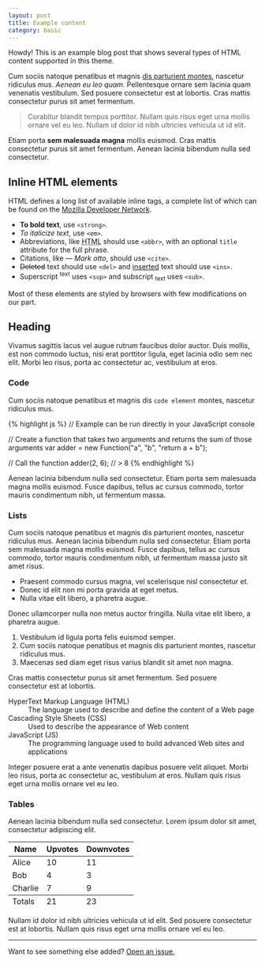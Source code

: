 ```yaml
---
layout: post
title: Example content
category: basic
---
```



<div class="message">
  Howdy! This is an example blog post that shows several types of HTML content supported in this theme.
</div>

Cum sociis natoque penatibus et magnis <a href="#">dis parturient montes</a>, nascetur ridiculus mus. *Aenean eu leo quam.* Pellentesque ornare sem lacinia quam venenatis vestibulum. Sed posuere consectetur est at lobortis. Cras mattis consectetur purus sit amet fermentum.

> Curabitur blandit tempus porttitor. Nullam quis risus eget urna mollis ornare vel eu leo. Nullam id dolor id nibh ultricies vehicula ut id elit.

Etiam porta **sem malesuada magna** mollis euismod. Cras mattis consectetur purus sit amet fermentum. Aenean lacinia bibendum nulla sed consectetur.

## Inline HTML elements

HTML defines a long list of available inline tags, a complete list of which can be found on the [Mozilla Developer Network](https://developer.mozilla.org/en-US/docs/Web/HTML/Element).

- **To bold text**, use `<strong>`.
- *To italicize text*, use `<em>`.
- Abbreviations, like <abbr title="HyperText Markup Langage">HTML</abbr> should use `<abbr>`, with an optional `title` attribute for the full phrase.
- Citations, like <cite>&mdash; Mark otto</cite>, should use `<cite>`.
- <del>Deleted</del> text should use `<del>` and <ins>inserted</ins> text should use `<ins>`.
- Superscript <sup>text</sup> uses `<sup>` and subscript <sub>text</sub> uses `<sub>`.

Most of these elements are styled by browsers with few modifications on our part.

## Heading

Vivamus sagittis lacus vel augue rutrum faucibus dolor auctor. Duis mollis, est non commodo luctus, nisi erat porttitor ligula, eget lacinia odio sem nec elit. Morbi leo risus, porta ac consectetur ac, vestibulum at eros.

### Code

Cum sociis natoque penatibus et magnis dis `code element` montes, nascetur ridiculus mus.

{% highlight js %}
// Example can be run directly in your JavaScript console

// Create a function that takes two arguments and returns the sum of those arguments
var adder = new Function("a", "b", "return a + b");

// Call the function
adder(2, 6);
// > 8
{% endhighlight %}

Aenean lacinia bibendum nulla sed consectetur. Etiam porta sem malesuada magna mollis euismod. Fusce dapibus, tellus ac cursus commodo, tortor mauris condimentum nibh, ut fermentum massa.

### Lists

Cum sociis natoque penatibus et magnis dis parturient montes, nascetur ridiculus mus. Aenean lacinia bibendum nulla sed consectetur. Etiam porta sem malesuada magna mollis euismod. Fusce dapibus, tellus ac cursus commodo, tortor mauris condimentum nibh, ut fermentum massa justo sit amet risus.

* Praesent commodo cursus magna, vel scelerisque nisl consectetur et.
* Donec id elit non mi porta gravida at eget metus.
* Nulla vitae elit libero, a pharetra augue.

Donec ullamcorper nulla non metus auctor fringilla. Nulla vitae elit libero, a pharetra augue.

1. Vestibulum id ligula porta felis euismod semper.
2. Cum sociis natoque penatibus et magnis dis parturient montes, nascetur ridiculus mus.
3. Maecenas sed diam eget risus varius blandit sit amet non magna.

Cras mattis consectetur purus sit amet fermentum. Sed posuere consectetur est at lobortis.

<dl>
  <dt>HyperText Markup Language (HTML)</dt>
  <dd>The language used to describe and define the content of a Web page</dd>

  <dt>Cascading Style Sheets (CSS)</dt>
  <dd>Used to describe the appearance of Web content</dd>

  <dt>JavaScript (JS)</dt>
  <dd>The programming language used to build advanced Web sites and applications</dd>
</dl>

Integer posuere erat a ante venenatis dapibus posuere velit aliquet. Morbi leo risus, porta ac consectetur ac, vestibulum at eros. Nullam quis risus eget urna mollis ornare vel eu leo.

### Tables

Aenean lacinia bibendum nulla sed consectetur. Lorem ipsum dolor sit amet, consectetur adipiscing elit.

<table>
  <thead>
    <tr>
      <th>Name</th>
      <th>Upvotes</th>
      <th>Downvotes</th>
    </tr>
  </thead>
  <tfoot>
    <tr>
      <td>Totals</td>
      <td>21</td>
      <td>23</td>
    </tr>
  </tfoot>
  <tbody>
    <tr>
      <td>Alice</td>
      <td>10</td>
      <td>11</td>
    </tr>
    <tr>
      <td>Bob</td>
      <td>4</td>
      <td>3</td>
    </tr>
    <tr>
      <td>Charlie</td>
      <td>7</td>
      <td>9</td>
    </tr>
  </tbody>
</table>

Nullam id dolor id nibh ultricies vehicula ut id elit. Sed posuere consectetur est at lobortis. Nullam quis risus eget urna mollis ornare vel eu leo.

-----

Want to see something else added? <a href="https://github.com/poole/poole/issues/new">Open an issue.</a>
